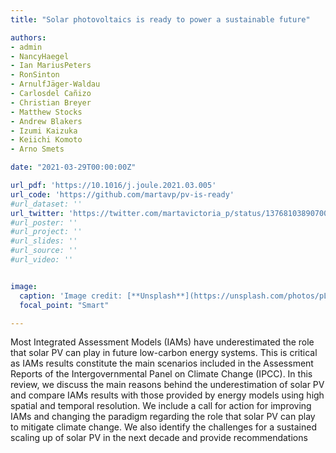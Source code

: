 ```yaml
---
title: "Solar photovoltaics is ready to power a sustainable future"

authors:
- admin
- NancyHaegel
- Ian MariusPeters
- RonSinton
- ArnulfJäger-Waldau
- Carlosdel Cañizo
- Christian Breyer
- Matthew Stocks
- Andrew Blakers
- Izumi Kaizuka
- Keiichi Komoto
- Arno Smets

date: "2021-03-29T00:00:00Z"

url_pdf: 'https://10.1016/j.joule.2021.03.005'
url_code: 'https://github.com/martavp/pv-is-ready'
#url_dataset: ''
url_twitter: 'https://twitter.com/martavictoria_p/status/1376810389070094338'
#url_poster: ''
#url_project: ''
#url_slides: ''
#url_source: ''
#url_video: ''


image:
  caption: 'Image credit: [**Unsplash**](https://unsplash.com/photos/pLCdAaMFLTE)'
  focal_point: "Smart"

---
```

Most Integrated Assessment Models (IAMs) have underestimated the role that solar PV can play in future low-carbon energy systems. This is critical as IAMs results constitute the main scenarios included in the Assessment Reports of the Intergovernmental Panel on Climate Change (IPCC). In this review, we discuss the main reasons behind the underestimation of solar PV and compare IAMs results with those provided by energy models using high spatial and temporal resolution. We include a call for action for improving IAMs and changing the paradigm regarding the role that solar PV can play to mitigate climate change. We also identify the challenges for a sustained scaling up of solar PV in the next decade and provide recommendations

